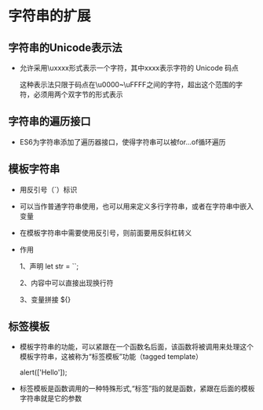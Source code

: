 # 字符串的扩展

## 字符串的Unicode表示法

- 允许采用\uxxxx形式表示一个字符，其中xxxx表示字符的 Unicode 码点

  这种表示法只限于码点在\u0000~\uFFFF之间的字符，超出这个范围的字符，必须用两个双字节的形式表示

## 字符串的遍历接口

- ES6为字符串添加了遍历器接口，使得字符串可以被for...of循环遍历

## 模板字符串

- 用反引号（`）标识

- 可以当作普通字符串使用，也可以用来定义多行字符串，或者在字符串中嵌入变量

- 在模板字符串中需要使用反引号，则前面要用反斜杠转义

- 作用

  1、声明 let str = ``;

  2、内容中可以直接出现换行符

  3、变量拼接 ${}

## 标签模板

- 模板字符串的功能，可以紧跟在一个函数名后面，该函数将被调用来处理这个模板字符串，这被称为“标签模板”功能（tagged template）

  alert(['Hello']);

- 标签模板是函数调用的一种特殊形式,“标签”指的就是函数，紧跟在后面的模板字符串就是它的参数
